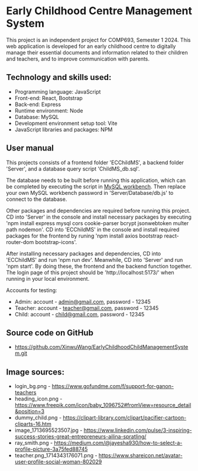 # Early Childhood Centre Management System

This project is an independent project for COMP693, Semester 1 2024. This web application is developed for an early childhood centre to digitally manage their essential documents and information related to their children and teachers, and to improve communication with parents.

## Technology and skills used:
 - Programming language: JavaScript
 - Front-end: React, Bootstrap
 - Back-end: Express
 - Runtime environment: Node
 - Database: MySQL
 - Development environment setup tool: Vite
 - JavaScript libraries and packages: NPM


## User manual
This projects consists of a frontend folder 'ECChildMS', a backend folder 'Server', and a database query script 'ChildMS_db.sql'.

The database needs to be built before running this application, which can be completed by executing the script in [MySQL workbench](https://www.mysql.com/products/workbench/). Then replace your own MySQL workbench password in 'Server/Database/db.js' to connect to the database.

Other packages and dependencies are required before running this project. 
CD into 'Server' in the console and install necessary packages by executing 'npm install express mysql cors cookie-parser bcrypt jsonwebtoken multer path nodemon'.
CD into 'ECChildMS' in the console and install required packages for the frontend by runing 'npm install axios bootstrap react-router-dom bootstrap-icons'.

After installing necessary packages and dependencies, CD into 'ECChildMS' and run 'npm run dev'. Meanwhile, CD into 'Server' and run 'npm start'. By doing these, the frontend and the backend function together. The login page of this project should be 'http://localhost:5173/' when running in your local environment.

Accounts for testing:
- Admin: account - admin@gmail.com, password - 12345
- Teacher: account - teacher@gmail.com, password - 12345
- Child: account - child@gmail.com, password - 12345


## Source code on GitHub
- https://github.com/XinwuWang/EarlyChildhoodChildManagementSystem.git

## Image sources:
- login_bg.png - https://www.gofundme.com/f/support-for-ganon-teachers
- heading_icon.png - https://www.freepik.com/icon/baby_1096752#fromView=resource_detail&position=3
- dummy_child.png - https://clipart-library.com/clipart/pacifier-cartoon-cliparts-16.htm
- image_1713695523507.jpg - https://www.linkedin.com/pulse/3-inspiring-success-stories-great-entrepreneurs-ailina-spratling/
- ray_smith.png - https://medium.com/@jayesha930/how-to-select-a-profile-picture-3a75fed88745 
- teacher.png_1714343176071.png - https://www.shareicon.net/avatar-user-profile-social-woman-802029

